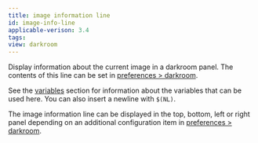 ```yaml
---
title: image information line
id: image-info-line
applicable-verison: 3.4
tags: 
view: darkroom
---
```


Display information about the current image in a darkroom panel. The contents of this line can be set in [preferences > darkroom](../../../preferences-settings/darkroom.md).

See the [variables](../../../special-topics/variables.md) section for information about the variables that can be used here. You can also insert a newline with `$(NL)`.

The image information line can be displayed in the top, bottom, left or right panel depending on an additional configuration item in [preferences > darkroom](../../../preferences-settings/darkroom.md).
